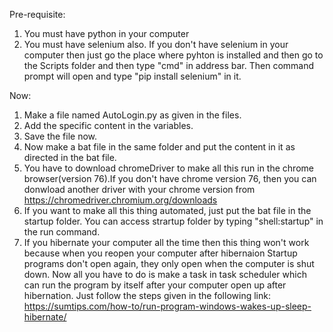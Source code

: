 Pre-requisite:

1. You must have python in your computer
2. You must have selenium also. If you don't have selenium in your computer then just go the place where pyhton is installed and then go to the Scripts folder and then type "cmd" in address bar. Then command prompt will open and type "pip install selenium" in it.


Now:

1. Make a file named AutoLogin.py as given in the files.
2. Add the specific content in the variables.
3. Save the file now.
4. Now make a bat file in the same folder and put the content in it as directed in the bat file.
5. You have to download chromeDriver to make all this run in the chrome browser(version 76).If you don't have chrome version 76, then you can donwload another driver with your chrome version from https://chromedriver.chromium.org/downloads
6. If you want to make all this thing automated, just put the bat file in the startup folder. You can access strartup folder by typing "shell:startup" in the run command.
7. If you hibernate your computer all the time then this thing won't work because when you reopen your computer after hibernaion Startup programs don't open again, they only open when the computer is shut down. Now all you have to do is make a task in task scheduler which can run the program by itself after your computer open up after hibernation. Just follow the steps given in the following link:
https://sumtips.com/how-to/run-program-windows-wakes-up-sleep-hibernate/

